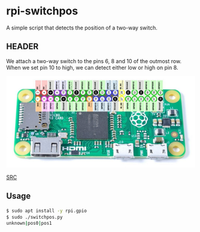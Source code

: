 # rpi-switchpos

A simple script that detects the position of a two-way switch.

## HEADER

We attach a two-way switch to the pins 6, 8 and 10 of the outmost row.
When we set pin 10 to high, we can detect either low or high on pin 8.

![Raspberry Pi Zero W GPIO Header Pinout](pi0w-pinout.jpg)

[SRC](https://subscription.packtpub.com/book/hardware_and_creative/9781788290524/1/01lvl1sec9/raspberry-pi-zero-w)

## Usage

```bash
$ sudo apt install -y rpi.gpio
$ sudo ./switchpos.py
unknown|pos0|pos1

```
